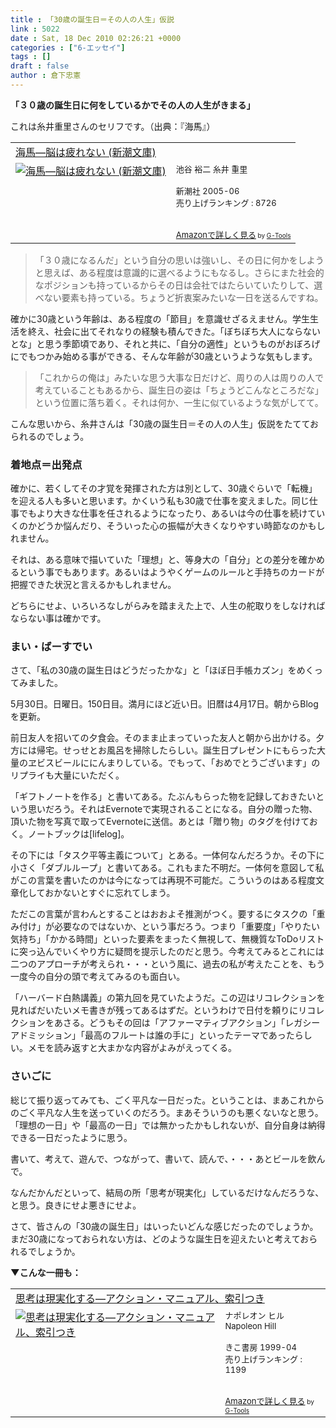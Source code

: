```yaml
---
title : 「30歳の誕生日＝その人の人生」仮説
link : 5022
date : Sat, 18 Dec 2010 02:26:21 +0000
categories : ["6-エッセイ"]
tags : []
draft : false
author : 倉下忠憲
---
```


<strong>「３０歳の誕生日に何をしているかでその人の人生がきまる」</strong>

これは糸井重里さんのセリフです。（出典：『海馬』）

<table  border="0" cellpadding="5"><tr><td colspan="2"><a href="http://www.amazon.co.jp/%E6%B5%B7%E9%A6%AC%E2%80%95%E8%84%B3%E3%81%AF%E7%96%B2%E3%82%8C%E3%81%AA%E3%81%84-%E6%96%B0%E6%BD%AE%E6%96%87%E5%BA%AB-%E6%B1%A0%E8%B0%B7-%E8%A3%95%E4%BA%8C/dp/4101183147%3FSubscriptionId%3D15SMZCTB9V8NGR2TW082%26tag%3Drashita1000-22%26linkCode%3Dxm2%26camp%3D2025%26creative%3D165953%26creativeASIN%3D4101183147" target="_top">海馬―脳は疲れない (新潮文庫)</a><img src="http://www.assoc-amazon.jp/e/ir?t=rashita1000-22&l=ur2&o=9" width="1" height="1" style="border: none;" alt="" /></td></tr><tr><td valign="top"><a href="http://www.amazon.co.jp/%E6%B5%B7%E9%A6%AC%E2%80%95%E8%84%B3%E3%81%AF%E7%96%B2%E3%82%8C%E3%81%AA%E3%81%84-%E6%96%B0%E6%BD%AE%E6%96%87%E5%BA%AB-%E6%B1%A0%E8%B0%B7-%E8%A3%95%E4%BA%8C/dp/4101183147%3FSubscriptionId%3D15SMZCTB9V8NGR2TW082%26tag%3Drashita1000-22%26linkCode%3Dxm2%26camp%3D2025%26creative%3D165953%26creativeASIN%3D4101183147" target="_top"><img src="http://ecx.images-amazon.com/images/I/51TQWTMSJTL._SL160_.jpg" border="0" alt="海馬―脳は疲れない (新潮文庫)" /></a></td><td valign="top"><font size="-1">池谷 裕二 糸井 重里 <br /><br />新潮社  2005-06<br />売り上げランキング : 8726<br /><br /><br /><a href="http://www.amazon.co.jp/%E6%B5%B7%E9%A6%AC%E2%80%95%E8%84%B3%E3%81%AF%E7%96%B2%E3%82%8C%E3%81%AA%E3%81%84-%E6%96%B0%E6%BD%AE%E6%96%87%E5%BA%AB-%E6%B1%A0%E8%B0%B7-%E8%A3%95%E4%BA%8C/dp/4101183147%3FSubscriptionId%3D15SMZCTB9V8NGR2TW082%26tag%3Drashita1000-22%26linkCode%3Dxm2%26camp%3D2025%26creative%3D165953%26creativeASIN%3D4101183147" target="_top">Amazonで詳しく見る</a></font><font size="-2"> by <a href="http://www.goodpic.com/mt/aws/index.html" >G-Tools</a></font></td></tr></table>

<blockquote>
「３０歳になるんだ」という自分の思いは強いし、その日に何かをしようと思えば、ある程度は意識的に選べるようにもなるし。さらにまた社会的なポジションも持っているからその日は会社ではたらいていたりして、選べない要素も持っている。ちょうど折衷案みたいな一日を送るんですね。
</blockquote>

確かに30歳という年齢は、ある程度の「節目」を意識せざるえません。学生生活を終え、社会に出てそれなりの経験も積んできた。「ぼちぼち大人にならないとな」と思う季節頃であり、それと共に、「自分の適性」というものがおぼろげにでもつかみ始める事ができる、そんな年齢が30歳というような気もします。

<blockquote>
「これからの俺は」みたいな思う大事な日だけど、周りの人は周りの人で考えていることもあるから、誕生日の姿は「ちょうどこんなところだな」という位置に落ち着く。それは何か、一生に似ているような気がしてて。
</blockquote>

こんな思いから、糸井さんは「30歳の誕生日＝その人の人生」仮説をたてておられるのでしょう。

<h3>着地点＝出発点</h3>
確かに、若くしてその才覚を発揮された方は別として、30歳ぐらいで「転機」を迎える人も多いと思います。かくいう私も30歳で仕事を変えました。同じ仕事でもより大きな仕事を任されるようになったり、あるいは今の仕事を続けていくのかどうか悩んだり、そういった心の振幅が大きくなりやすい時節なのかもしれません。

それは、ある意味で描いていた「理想」と、等身大の「自分」との差分を確かめるという事でもあります。あるいはようやくゲームのルールと手持ちのカードが把握できた状況と言えるかもしれません。

どちらにせよ、いろいろなしがらみを踏まえた上で、人生の舵取りをしなければならない事は確かです。

<h3>まい・ばーすでい</h3>
さて、「私の30歳の誕生日はどうだったかな」と「ほぼ日手帳カズン」をめくってみました。

5月30日。日曜日。150日目。満月にほど近い日。旧暦は4月17日。朝からBlogを更新。

前日友人を招いての夕食会。そのまま止まっていった友人と朝から出かける。夕方には帰宅。せっせとお風呂を掃除したらしい。誕生日プレゼントにもらった大量のヱビスビールににんまりしている。でもって、「おめでとうございます」のリプライも大量にいただく。

「ギフトノートを作る」と書いてある。たぶんもらった物を記録しておきたいという思いだろう。それはEvernoteで実現されることになる。自分の贈った物、頂いた物を写真で取ってEvernoteに送信。あとは「贈り物」のタグを付けておく。ノートブックは[lifelog]。

その下には「タスク平等主義について」とある。一体何なんだろうか。その下に小さく「ダブルループ」と書いてある。これもまた不明だ。一体何を意図して私がこの言葉を書いたのかは今になっては再現不可能だ。こういうのはある程度文章化しておかないとすぐに忘れてしまう。

ただこの言葉が言わんとすることはおおよそ推測がつく。要するにタスクの「重み付け」が必要なのではないか、という事だろう。つまり「重要度」「やりたい気持ち」「かかる時間」といった要素をまったく無視して、無機質なToDoリストに突っ込んでいくやり方に疑問を提示したのだと思う。今考えてみるとこれには二つのアプローチが考えられ・・・という風に、過去の私が考えたことを、もう一度今の自分の頭で考えてみるのも面白い。

「ハーバード白熱講義」の第九回を見ていたようだ。この辺はリコレクションを見ればだいたいメモ書きが残ってあるはずだ。というわけで日付を頼りにリコレクションをあさる。どうもその回は「アファーマティブアクション」「レガシーアドミッション」「最高のフルートは誰の手に」といったテーマであったらしい。メモを読み返すと大まかな内容がよみがえってくる。

<h3>さいごに</h3>
総じて振り返ってみても、ごく平凡な一日だった。ということは、まあこれからのごく平凡な人生を送っていくのだろう。まあそういうのも悪くないなと思う。「理想の一日」や「最高の一日」では無かったかもしれないが、自分自身は納得できる一日だったように思う。

書いて、考えて、遊んで、つながって、書いて、読んで、・・・あとビールを飲んで。

なんだかんだといって、結局の所「思考が現実化」しているだけなんだろうな、と思う。良きにせよ悪きにせよ。

さて、皆さんの「30歳の誕生日」はいったいどんな感じだったのでしょうか。まだ30歳になっておられない方は、どのような誕生日を迎えたいと考えておられるでしょうか。

<strong>▼こんな一冊も：</strong>
<table  border="0" cellpadding="5"><tr><td colspan="2"><a href="http://www.amazon.co.jp/%E6%80%9D%E8%80%83%E3%81%AF%E7%8F%BE%E5%AE%9F%E5%8C%96%E3%81%99%E3%82%8B%E2%80%95%E3%82%A2%E3%82%AF%E3%82%B7%E3%83%A7%E3%83%B3%E3%83%BB%E3%83%9E%E3%83%8B%E3%83%A5%E3%82%A2%E3%83%AB%E3%80%81%E7%B4%A2%E5%BC%95%E3%81%A4%E3%81%8D-%E3%83%8A%E3%83%9D%E3%83%AC%E3%82%AA%E3%83%B3-%E3%83%92%E3%83%AB/dp/4877710515%3FSubscriptionId%3D15SMZCTB9V8NGR2TW082%26tag%3Drashita1000-22%26linkCode%3Dxm2%26camp%3D2025%26creative%3D165953%26creativeASIN%3D4877710515" target="_top">思考は現実化する―アクション・マニュアル、索引つき</a><img src="http://www.assoc-amazon.jp/e/ir?t=rashita1000-22&l=ur2&o=9" width="1" height="1" style="border: none;" alt="" /></td></tr><tr><td valign="top"><a href="http://www.amazon.co.jp/%E6%80%9D%E8%80%83%E3%81%AF%E7%8F%BE%E5%AE%9F%E5%8C%96%E3%81%99%E3%82%8B%E2%80%95%E3%82%A2%E3%82%AF%E3%82%B7%E3%83%A7%E3%83%B3%E3%83%BB%E3%83%9E%E3%83%8B%E3%83%A5%E3%82%A2%E3%83%AB%E3%80%81%E7%B4%A2%E5%BC%95%E3%81%A4%E3%81%8D-%E3%83%8A%E3%83%9D%E3%83%AC%E3%82%AA%E3%83%B3-%E3%83%92%E3%83%AB/dp/4877710515%3FSubscriptionId%3D15SMZCTB9V8NGR2TW082%26tag%3Drashita1000-22%26linkCode%3Dxm2%26camp%3D2025%26creative%3D165953%26creativeASIN%3D4877710515" target="_top"><img src="http://ecx.images-amazon.com/images/I/51G3F91BZBL._SL160_.jpg" border="0" alt="思考は現実化する―アクション・マニュアル、索引つき" /></a></td><td valign="top"><font size="-1">ナポレオン ヒル Napoleon Hill <br /><br />きこ書房  1999-04<br />売り上げランキング : 1199<br /><br /><br /><a href="http://www.amazon.co.jp/%E6%80%9D%E8%80%83%E3%81%AF%E7%8F%BE%E5%AE%9F%E5%8C%96%E3%81%99%E3%82%8B%E2%80%95%E3%82%A2%E3%82%AF%E3%82%B7%E3%83%A7%E3%83%B3%E3%83%BB%E3%83%9E%E3%83%8B%E3%83%A5%E3%82%A2%E3%83%AB%E3%80%81%E7%B4%A2%E5%BC%95%E3%81%A4%E3%81%8D-%E3%83%8A%E3%83%9D%E3%83%AC%E3%82%AA%E3%83%B3-%E3%83%92%E3%83%AB/dp/4877710515%3FSubscriptionId%3D15SMZCTB9V8NGR2TW082%26tag%3Drashita1000-22%26linkCode%3Dxm2%26camp%3D2025%26creative%3D165953%26creativeASIN%3D4877710515" target="_top">Amazonで詳しく見る</a></font><font size="-2"> by <a href="http://www.goodpic.com/mt/aws/index.html" >G-Tools</a></font></td></tr></table>
